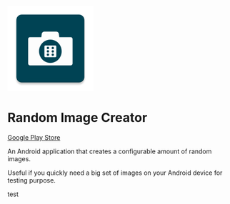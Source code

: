 ![image info](./app/src/main/res/mipmap-xxxhdpi/ic_launcher.png)
# Random Image Creator
[Google Play Store](https://play.google.com/store/apps/details?id=com.randomimagecreator&hl=en_IN&gl=US)

An Android application that creates a configurable amount of random images. 

Useful if you quickly need a big set of images on your Android device for testing purpose.

test
